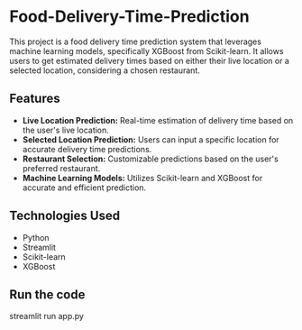 # Food-Delivery-Time-Prediction

This project is a food delivery time prediction system that leverages machine learning models, specifically XGBoost from Scikit-learn. It allows users to get estimated delivery times based on either their live location or a selected location, considering a chosen restaurant.

## Features

- **Live Location Prediction:** Real-time estimation of delivery time based on the user's live location.
- **Selected Location Prediction:** Users can input a specific location for accurate delivery time predictions.
- **Restaurant Selection:** Customizable predictions based on the user's preferred restaurant.
- **Machine Learning Models:** Utilizes Scikit-learn and XGBoost for accurate and efficient prediction.

## Technologies Used

- Python
- Streamlit
- Scikit-learn
- XGBoost


## Run the code

streamlit run app.py



